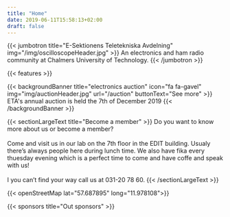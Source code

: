 ```yaml
---
title: "Home"
date: 2019-06-11T15:58:13+02:00
draft: false
---
```


{{< jumbotron title="E-Sektionens Teletekniska Avdelning" img="/img/oscilloscopeHeader.jpg" >}}
  An electronics and ham radio community at Chalmers University of Technology.
{{< /jumbotron >}}

{{< features >}}

{{< backgroundBanner title="electronics auction" icon="fa fa-gavel" img="img/auctionHeader.jpg" url="/auction" buttonText="See more" >}}
ETA's annual auction is held the 7th of December 2019
{{< /backgroundBanner >}}

{{< sectionLargeText title="Become a member" >}}
  Do you want to know more about us or become a member?
  <br><br>
  Come and visit us in our lab on the 7th floor in the EDIT building. Usualy there’s always people here during lunch time. We also have fika every thuesday evening which is a perfect time to come and have coffe and speak with us!
  <br><br>
  I you can’t find your way call us at 031-20 78 60.
{{< /sectionLargeText >}}

{{< openStreetMap lat="57.687895" long="11.978108">}}

{{< sponsors title="Out sponsors" >}}
